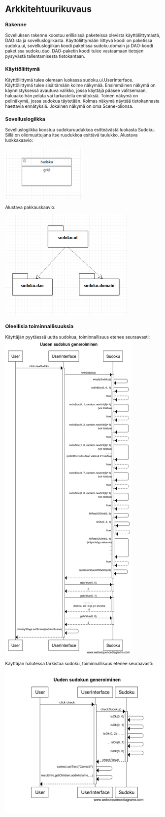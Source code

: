 # Arkkitehtuurikuvaus

### Rakenne
Sovelluksen rakenne koostuu erillisissä paketeissa olevista käyttöliittymästä, DAO:sta ja sovelluslogiikasta.
Käyttöliittymään liittyvä koodi on paketissa sudoku.ui, sovelluslogiikan koodi paketissa sudoku.domain ja DAO-koodi paketissa sudoku.dao.
DAO-paketin koodi tulee vastaamaan tietojen pysyvästä tallentamisesta tietokantaan.

### Käyttöliittymä
Käyttöliittymä tulee olemaan luokassa sudoku.ui.UserInterface.
Käyttöliittymä tulee sisältämään kolme näkymää. Ensimmäinen näkymä on käynnistyksessä avautuva valikko, jossa käyttäjä pääsee valitsemaan, haluaako hän pelata vai tarkastella ennätyksiä.
Toinen näkymä on pelinäkymä, jossa sudokua täytetään.
Kolmas näkymä näyttää tietokannasta haettavia ennätyksiä.
Jokainen näkymä on oma Scene-olionsa.

### Sovelluslogiikka
Sovelluslogiikka koostuu sudokuruudukkoa esitteävästä luokasta Sudoku. Sillä on oliomuuttujana itse ruudukkoa esittävä taulukko. Alustava luokkakaavio:

![Alustava luokkakaavio](https://github.com/fannif/ot-harjoitustyo/blob/master/dokumentaatio/sudokuLuokkakaavio.png "Alustava luokkakaavio")

Alustava pakkauskaavio:

![Alustava pakkauskaavio](https://github.com/fannif/ot-harjoitustyo/blob/master/dokumentaatio/sudokuPakkauskaavio.png "Alustava pakkauskaavio")

### Oleellisia toiminnallisuuksia
Käyttäjän pyytäessä uutta sudokua, toiminnallisuus etenee seuraavasti:
![Uuden sudokun generoiminen](https://github.com/fannif/ot-harjoitustyo/blob/master/dokumentaatio/sudokuSekvenssikaavioUusiSudoku.png "Uuden sudokun generoiminen")

Käyttäjän halutessa tarkistaa sudoku, toiminnallisuus etenee seuraavasti:
![Sudokun tarkistus](https://github.com/fannif/ot-harjoitustyo/blob/master/dokumentaatio/sudokuSekvenssikaavioTarkistaminen.png "Sudokun tarkistus")

